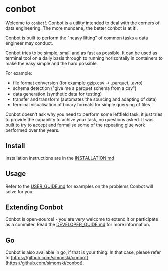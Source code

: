 # conbot

Welcome to `conbot`!.  Conbot is a utility intended to deal with the corners of data engineering. The more mundane, the better conbot is at it!.

Conbot is built to perform the "heavy lifting" of common tasks a data engineer may conduct.

Conbot tries to be simple, small and as fast as possible.  It can be used as terminal tool on a daily basis through to running horizontally in containers to make the easy simple and the hard possible.

For example:

- file format conversion (for example gzip.csv -> .parquet, .avro)
- schema detection ("give me a parquet schema from a csv")
- data generation (synthetic data for testing)
- transfer and transform (automates the sourcing and adapting of data)
- terminal visualisation of binary formats for simple querying of files 

Conbot doesn't ask why you need to perform some leftfield task, it just tries to provide the capability to achive your task, no questions asked.  It was built to try to accept and formalise some of the repeating glue work performed over the years.

## Install

Installation instructions are in the [INSTALLATION.md](docs/INSTALLATION.md)

## Usage

Refer to the [USER_GUIDE.md](docs/USER_GUIDE.md) for examples on the problems Conbot will solve for you.

## Extending Conbot

Conbot is open-source! - you are very welcome to extend it or participate as a commiter.  Read the [DEVELOPER_GUIDE.md](docs/DEVELOPER_GUIDE.md) for more information.

## Go

Conbot is also available in go, if that is your thing.  In that case, please refer to [https://github.com/simonski/conbot](https://github.com/simonski/conbot).

